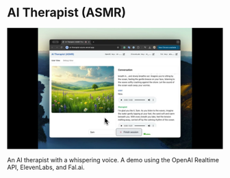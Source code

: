 # AI Therapist (ASMR)

[![AI Therapist (ASMR) demo](./thumbnail.jpg)](https://www.youtube.com/watch?v=O7TQXv6wDvo)

An AI therapist with a whispering voice. A demo using the OpenAI Realtime API, ElevenLabs, and Fal.ai.
